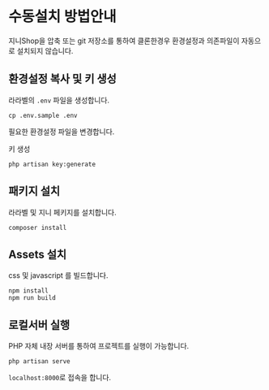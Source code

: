 # 수동설치 방법안내
지니Shop을 압축 또는 git 저장소를 통하여 클론한경우 환경설정과 의존파일이 자동으로 설치되지 않습니다.

## 환경설정 복사 및 키 생성
라라벨의 `.env` 파일을 생성합니다.

```
cp .env.sample .env
```

필요한 환경설정 파일을 변경합니다.

키 생성
```
php artisan key:generate
```

## 패키지 설치
라라벨 및 지니 페키지를 설치합니다.

```
composer install
```

## Assets 설치
css 및 javascript 를 빌드합니다.
```
npm install
npm run build
```

## 로컬서버 실행
PHP 자체 내장 서버를 통하여 프로젝트를 실행이 가능합니다.

```
php artisan serve
```

`localhost:8000`로 접속을 합니다.
